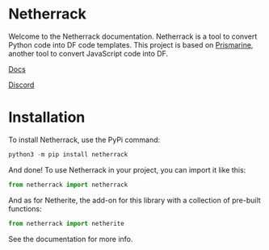 # Netherrack
Welcome to the Netherrack documentation. Netherrack is a tool to convert Python code into DF code templates. This project is based on [Prismarine](https://dfprismarine.github.io/), another tool to convert JavaScript code into DF. 

[Docs](https://github.com/rassoolls/netherrack-docs/blob/master/README.md)

[Discord](https://discord.gg/dXsXKXX)

# Installation
To install Netherrack, use the PyPi command:
```py
python3 -m pip install netherrack
```
And done! To use Netherrack in your project, you can import it like this:
```py
from netherrack import netherrack
```
And as for Netherite, the add-on for this library with a collection of pre-built functions:
```py
from netherrack import netherite
```
See the documentation for more info.
